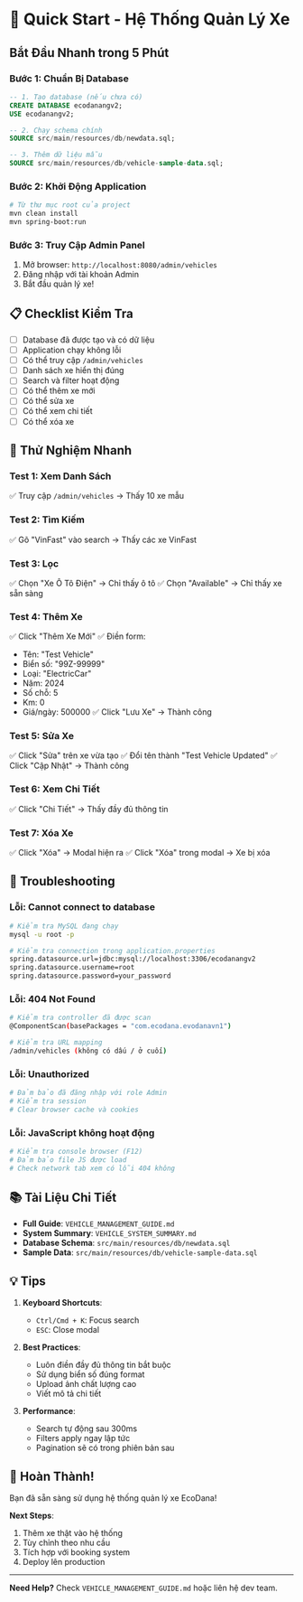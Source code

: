 # 🚀 Quick Start - Hệ Thống Quản Lý Xe

## Bắt Đầu Nhanh trong 5 Phút

### Bước 1: Chuẩn Bị Database

```sql
-- 1. Tạo database (nếu chưa có)
CREATE DATABASE ecodanangv2;
USE ecodanangv2;

-- 2. Chạy schema chính
SOURCE src/main/resources/db/newdata.sql;

-- 3. Thêm dữ liệu mẫu
SOURCE src/main/resources/db/vehicle-sample-data.sql;
```

### Bước 2: Khởi Động Application

```bash
# Từ thư mục root của project
mvn clean install
mvn spring-boot:run
```

### Bước 3: Truy Cập Admin Panel

1. Mở browser: `http://localhost:8080/admin/vehicles`
2. Đăng nhập với tài khoản Admin
3. Bắt đầu quản lý xe!

## 📋 Checklist Kiểm Tra

- [ ] Database đã được tạo và có dữ liệu
- [ ] Application chạy không lỗi
- [ ] Có thể truy cập `/admin/vehicles`
- [ ] Danh sách xe hiển thị đúng
- [ ] Search và filter hoạt động
- [ ] Có thể thêm xe mới
- [ ] Có thể sửa xe
- [ ] Có thể xem chi tiết
- [ ] Có thể xóa xe

## 🎯 Thử Nghiệm Nhanh

### Test 1: Xem Danh Sách
✅ Truy cập `/admin/vehicles` → Thấy 10 xe mẫu

### Test 2: Tìm Kiếm
✅ Gõ "VinFast" vào search → Thấy các xe VinFast

### Test 3: Lọc
✅ Chọn "Xe Ô Tô Điện" → Chỉ thấy ô tô
✅ Chọn "Available" → Chỉ thấy xe sẵn sàng

### Test 4: Thêm Xe
✅ Click "Thêm Xe Mới"
✅ Điền form:
- Tên: "Test Vehicle"
- Biển số: "99Z-99999"
- Loại: "ElectricCar"
- Năm: 2024
- Số chỗ: 5
- Km: 0
- Giá/ngày: 500000
✅ Click "Lưu Xe" → Thành công

### Test 5: Sửa Xe
✅ Click "Sửa" trên xe vừa tạo
✅ Đổi tên thành "Test Vehicle Updated"
✅ Click "Cập Nhật" → Thành công

### Test 6: Xem Chi Tiết
✅ Click "Chi Tiết" → Thấy đầy đủ thông tin

### Test 7: Xóa Xe
✅ Click "Xóa" → Modal hiện ra
✅ Click "Xóa" trong modal → Xe bị xóa

## 🔧 Troubleshooting

### Lỗi: Cannot connect to database
```bash
# Kiểm tra MySQL đang chạy
mysql -u root -p

# Kiểm tra connection trong application.properties
spring.datasource.url=jdbc:mysql://localhost:3306/ecodanangv2
spring.datasource.username=root
spring.datasource.password=your_password
```

### Lỗi: 404 Not Found
```bash
# Kiểm tra controller đã được scan
@ComponentScan(basePackages = "com.ecodana.evodanavn1")

# Kiểm tra URL mapping
/admin/vehicles (không có dấu / ở cuối)
```

### Lỗi: Unauthorized
```bash
# Đảm bảo đã đăng nhập với role Admin
# Kiểm tra session
# Clear browser cache và cookies
```

### Lỗi: JavaScript không hoạt động
```bash
# Kiểm tra console browser (F12)
# Đảm bảo file JS được load
# Check network tab xem có lỗi 404 không
```

## 📚 Tài Liệu Chi Tiết

- **Full Guide**: `VEHICLE_MANAGEMENT_GUIDE.md`
- **System Summary**: `VEHICLE_SYSTEM_SUMMARY.md`
- **Database Schema**: `src/main/resources/db/newdata.sql`
- **Sample Data**: `src/main/resources/db/vehicle-sample-data.sql`

## 💡 Tips

1. **Keyboard Shortcuts**:
   - `Ctrl/Cmd + K`: Focus search
   - `ESC`: Close modal

2. **Best Practices**:
   - Luôn điền đầy đủ thông tin bắt buộc
   - Sử dụng biển số đúng format
   - Upload ảnh chất lượng cao
   - Viết mô tả chi tiết

3. **Performance**:
   - Search tự động sau 300ms
   - Filters apply ngay lập tức
   - Pagination sẽ có trong phiên bản sau

## 🎉 Hoàn Thành!

Bạn đã sẵn sàng sử dụng hệ thống quản lý xe EcoDana!

**Next Steps**:
1. Thêm xe thật vào hệ thống
2. Tùy chỉnh theo nhu cầu
3. Tích hợp với booking system
4. Deploy lên production

---

**Need Help?** Check `VEHICLE_MANAGEMENT_GUIDE.md` hoặc liên hệ dev team.

